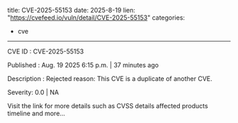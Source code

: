  
title: CVE-2025-55153
date: 2025-8-19
lien: "https://cvefeed.io/vuln/detail/CVE-2025-55153"
categories:
  - cve
---

CVE ID : CVE-2025-55153

Published :  Aug. 19
2025
6:15 p.m. | 37 minutes ago

Description : Rejected reason: This CVE is a duplicate of another CVE.

Severity: 0.0 | NA

Visit the link for more details
such as CVSS details
affected products
timeline
and more...
